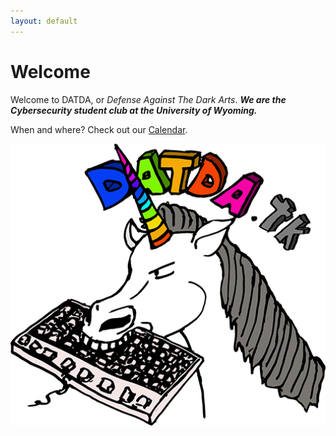 ```yaml
---
layout: default
---
```

# Welcome
Welcome to DATDA, or *Defense Against The Dark Arts*. ***We are the Cybersecurity student club at the University of Wyoming.***

When and where? Check out our [Calendar](https://calendar.google.com/calendar?cid=cHBuZ2FjZGZlZzNkY2VtZnV0NGZsYmM4bGdAZ3JvdXAuY2FsZW5kYXIuZ29vZ2xlLmNvbQ).
<p align="center">
  <img width="640" height="451" src="/assets/img/unicorn_tk.png">
  </p>
